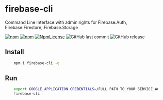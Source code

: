 # firebase-cli

Command Line Interface with admin rights for Firebase.Auth, Firebase.Firestore, Firebase.Storage

[![npm](https://img.shields.io/npm/v/firebase-cli.svg)](https://www.npmjs.com/package/firebase-cli)
[![npm](https://img.shields.io/npm/dy/firebase-cli.svg)](https://www.npmjs.com/package/firebase-cli)
[![NpmLicense](https://img.shields.io/npm/l/firebase-cli.svg)](https://www.npmjs.com/package/firebase-cli)
![GitHub last commit](https://img.shields.io/github/last-commit/siarheidudko/firebase-cli.svg)
![GitHub release](https://img.shields.io/github/release/siarheidudko/firebase-cli.svg)

## Install

```bash
	npm i firebase-cli -g
```

## Run

```bash
    export GOOGLE_APPLICATION_CREDENTIALS=/FULL_PATH_TO_YOUR_SERVICE_ACCOUNT.json
    firebase-cli
```
